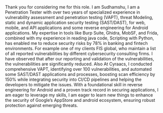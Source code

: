 Thank you for considering me for this role. I am Sudhamshu, I am a Penetration Tester with over two years of specialized experience in vulnerability assessment and penetration testing (VAPT), threat Modeling, static and dynamic application security testing (SAST/DAST), for web, mobile, and API applications and some reverse engineering for Android applications. My expertise in tools like Burp Suite, Ghidra, MobSF, and Frida, combined with my experience in reading java code, Scripting with Python, has enabled me to reduce security risks by 78% in banking and fintech environments. For example one of my clients FIS global, who maintain a list of all reported vulnerabilities by different cybersecurity consulting firms. I have observed that after our reporting and validation of the vulnerabilities, the vulnerabilities are significantly reduced. Also At Cyraacs, I conducted comprehensive VAPT, identifying over 100 vulnerabilities, and automated some SAST/DAST applications and processes, boosting scan efficiency by 150% while integrating security into CI/CD pipelines and helping the developers to mitigate the issues. With a foundational skill in reverse engineering for Android and a proven track record in securing applications, I am eager to leverage my skills, I am eager to learn new things to enhance the security of Google’s AppStore and android ecosystem, ensuring robust protection against emerging threats.
